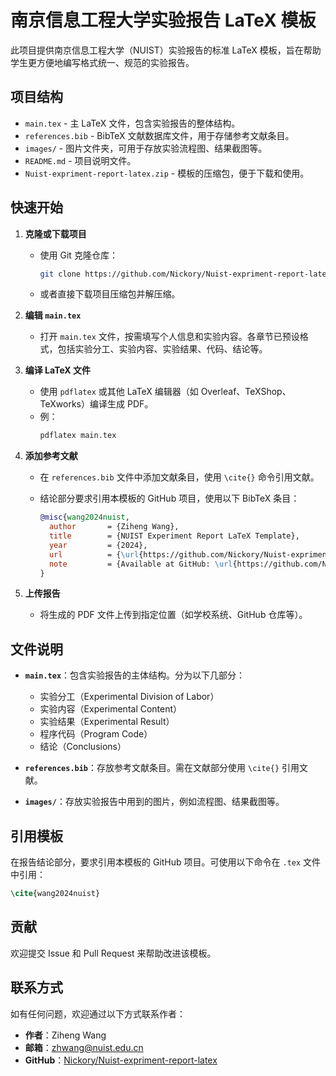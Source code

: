 # 南京信息工程大学实验报告 LaTeX 模板

此项目提供南京信息工程大学（NUIST）实验报告的标准 LaTeX 模板，旨在帮助学生更方便地编写格式统一、规范的实验报告。

## 项目结构

- `main.tex` - 主 LaTeX 文件，包含实验报告的整体结构。
- `references.bib` - BibTeX 文献数据库文件，用于存储参考文献条目。
- `images/` - 图片文件夹，可用于存放实验流程图、结果截图等。
- `README.md` - 项目说明文件。
- `Nuist-expriment-report-latex.zip` - 模板的压缩包，便于下载和使用。

## 快速开始

1. **克隆或下载项目**
   - 使用 Git 克隆仓库：
     ```bash
     git clone https://github.com/Nickory/Nuist-expriment-report-latex.git
     ```
   - 或者直接下载项目压缩包并解压缩。

2. **编辑 `main.tex`**
   - 打开 `main.tex` 文件，按需填写个人信息和实验内容。各章节已预设格式，包括实验分工、实验内容、实验结果、代码、结论等。

3. **编译 LaTeX 文件**
   - 使用 `pdflatex` 或其他 LaTeX 编辑器（如 Overleaf、TeXShop、TeXworks）编译生成 PDF。
   - 例：
     ```bash
     pdflatex main.tex
     ```

4. **添加参考文献**
   - 在 `references.bib` 文件中添加文献条目，使用 `\cite{}` 命令引用文献。
   - 结论部分要求引用本模板的 GitHub 项目，使用以下 BibTeX 条目：

     ```bibtex
     @misc{wang2024nuist,
       author       = {Ziheng Wang},
       title        = {NUIST Experiment Report LaTeX Template},
       year         = {2024},
       url          = {\url{https://github.com/Nickory/Nuist-expriment-report-latex}},
       note         = {Available at GitHub: \url{https://github.com/Nickory/Nuist-expriment-report-latex}},
     }
     ```

5. **上传报告**
   - 将生成的 PDF 文件上传到指定位置（如学校系统、GitHub 仓库等）。

## 文件说明

- **`main.tex`**：包含实验报告的主体结构。分为以下几部分：
  - 实验分工（Experimental Division of Labor）
  - 实验内容（Experimental Content）
  - 实验结果（Experimental Result）
  - 程序代码（Program Code）
  - 结论（Conclusions）

- **`references.bib`**：存放参考文献条目。需在文献部分使用 `\cite{}` 引用文献。

- **`images/`**：存放实验报告中用到的图片，例如流程图、结果截图等。

## 引用模板

在报告结论部分，要求引用本模板的 GitHub 项目。可使用以下命令在 `.tex` 文件中引用：
```latex
\cite{wang2024nuist}
  ```
## 贡献

欢迎提交 Issue 和 Pull Request 来帮助改进该模板。

## 联系方式

如有任何问题，欢迎通过以下方式联系作者：

- **作者**：Ziheng Wang
- **邮箱**：[zhwang@nuist.edu.cn](mailto:zhwang@nuist.edu.cn)
- **GitHub**：[Nickory/Nuist-expriment-report-latex](https://github.com/Nickory/Nuist-expriment-report-latex)

